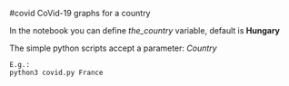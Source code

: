 #covid
CoVid-19 graphs for a country

In the notebook you can define *the_country* variable, default is **Hungary**

The simple python scripts accept a parameter: *Country*
```
E.g.:
python3 covid.py France
